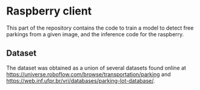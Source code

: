 # Raspberry client
This part of the repository contains the code to train a model to detect free parkings from a given image, and the inference code for the raspberry.
## Dataset
The dataset was obtained as a union of several datasets found online at https://universe.roboflow.com/browse/transportation/parking and https://web.inf.ufpr.br/vri/databases/parking-lot-database/.
